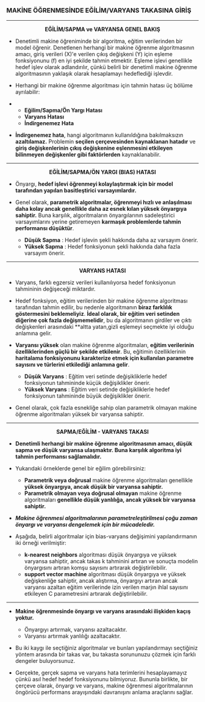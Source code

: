 ### MAKİNE ÖĞRENMESİNDE EĞİLİM/VARYANS TAKASINA GİRİŞ 
----

<p align="center">
  <b> EĞİLİM/SAPMA ve VARYANSA GENEL BAKIŞ</b><br>
</p>


* Denetimli makine öğreniminde bir algoritma, eğitim verilerinden bir model öğrenir. Denetlenen herhangi bir makine öğrenme algoritmasının amacı, giriş verileri (X)'e verilen çıkış değişkeni (Y) için eşleme fonksiyonunu (f) en iyi şekilde tahmin etmektir. Eşleme işlevi genellikle hedef işlev olarak adlandırılır, çünkü belirli bir denetimli makine öğrenme algoritmasının yaklaşık olarak hesaplamayı hedeflediği işlevdir.

* Herhangi bir makine öğrenme algoritması için tahmin hatası üç bölüme ayrılabilir:
* 
    * **Eğilim/Sapma/Ön Yargı Hatası**
    * **Varyans Hatası**
    * **İndirgenemez Hata**

* **İndirgenemez hata**, hangi algoritmanın kullanıldığına bakılmaksızın **azaltılamaz.** Problemin **seçilen çerçevesinden kaynaklanan hatadır** ve **giriş değişkenlerinin çıkış değişkenine eşlenmesini etkileyen bilinmeyen değişkenler gibi faktörlerden** kaynaklanabilir.

--- 

<p align="center">
  <b> EĞİLİM/SAPMA/ÖN YARGI (BIAS) HATASI </b><br>
</p>

* Önyargı, **hedef işlevi öğrenmeyi kolaylaştırmak için bir model tarafından yapılan basitleştirici varsayımlardır.**
* Genel olarak, **parametrik algoritmalar, öğrenmeyi hızlı ve anlaşılması daha kolay ancak genellikle daha az esnek kılan yüksek önyargıya sahiptir.** Buna karşılık, algoritmaların önyargılarının sadeleştirici varsayımlarını yerine getiremeyen **karmaşık problemlerde tahmin performansı düşüktür**.

    * **Düşük Sapma** : Hedef işlevin şekli hakkında daha az varsayım önerir.
    * **Yüksek Sapma** : Hedef fonksiyonun şekli hakkında daha fazla varsayım önerir.

----

<p align="center">
  <b> VARYANS HATASI </b><br>
</p>



* Varyans, farklı egzersiz verileri kullanılıyorsa hedef fonksiyonun tahmininin değişeceği miktardır.
* Hedef fonksiyon, eğitim verilerinden bir makine öğrenme algoritması tarafından tahmin edilir, bu nedenle algoritmanın **biraz farklılık göstermesini beklemeliyiz**. **İdeal olarak, bir eğitim veri setinden diğerine çok fazla değişmemelidir**, bu da algoritmanın girdiler ve çıktı değişkenleri arasındaki **altta yatan,gizli eşlemeyi seçmekte iyi olduğu anlamına gelir.
* **Varyansı yüksek** olan makine öğrenme algoritmaları, **eğitim verilerinin özelliklerinden güçlü bir şekilde etkilenir**. Bu, eğitimin özelliklerinin **haritalama fonksiyonunu karakterize etmek için kullanılan parametre sayısını ve türlerini etkilediği anlamına gelir**.
    
    * **Düşük Varyans** : Eğitim veri setinde değişikliklerle hedef fonksiyonun tahmininde küçük değişiklikler önerir.
    * **Yüksek Varyans** : Eğitim veri setinde değişikliklerle hedef fonksiyonun tahmininde büyük değişiklikler önerir.
    
* Genel olarak, çok fazla esnekliğe sahip olan parametrik olmayan makine öğrenme algoritmaları yüksek bir varyansa sahiptir. 
--------

<p align="center">
  <b> SAPMA/EĞİLİM - VARYANS TAKASI </b><br>
</p>

* **Denetimli herhangi bir makine öğrenme algoritmasının amacı, düşük sapma ve düşük varyansa ulaşmaktır. Buna karşılık algoritma iyi tahmin performansı sağlamalıdır.**
* Yukarıdaki örneklerde genel bir eğilim görebilirsiniz:

    * **Parametrik veya doğrusal** makine öğrenme algoritmaları genellikle **yüksek önyargıya, ancak düşük bir varyansa sahiptir.**
    * **Parametrik olmayan veya doğrusal olmayan** makine öğrenme algoritmaları **genellikle düşük yanlılığa, ancak yüksek bir varyansa sahiptir.**
    
* ***Makine öğrenmesi algoritmalarının parametreleştirilmesi çoğu zaman önyargı ve varyansı dengelemek için bir mücadeledir.***
    
* Aşağıda, belirli algoritmalar için bias-varyans değişimini yapılandırmanın iki örneği verilmiştir:

    * **k-nearest neighbors** algoritması düşük önyargıya ve yüksek varyansa sahiptir, ancak takas k tahminini artıran ve sonuçta modelin önyargısını artıran komşu sayısını artırarak değiştirilebilir.
    * **support vector machine** algoritması düşük önyargıya ve yüksek değişkenliğe sahiptir, ancak alıştırma, önyargıyı artıran ancak varyansı azaltan eğitim verilerinde izin verilen marjın ihlal sayısını etkileyen C parametresini artırarak değiştirilebilir.
    
-----

* **Makine öğrenmesinde önyargı ve varyans arasındaki ilişkiden kaçış yoktur.**

    * Önyargıyı artırmak, varyansı azaltacaktır.
    * Varyansı artırmak yanlılığı azaltacaktır.

* Bu iki kaygı ile seçtiğiniz algoritmalar ve bunları yapılandırmayı seçtiğiniz yöntem arasında bir takas var, bu takasta sorununuzu çözmek için farklı dengeler buluyorsunuz.

* Gerçekte, gerçek sapma ve varyans hata terimlerini hesaplayamayız çünkü asıl hedef hedef fonksiyonunu bilmiyoruz. Bununla birlikte, bir çerçeve olarak, önyargı ve varyans, makine öğrenmesi algoritmalarının öngörücü performans arayışındaki davranışını anlama araçlarını sağlar.
